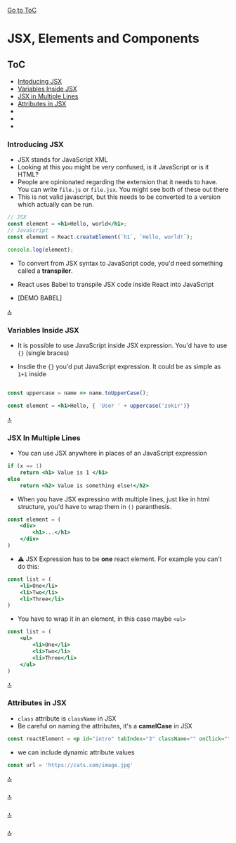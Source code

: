 [Go to ToC](../README.md)

# JSX, Elements and Components

## ToC
* [Intoducing JSX](#introducing-jsx)  
* [Variables Inside JSX](#variables-inside-jsx)  
* [JSX in Multiple Lines](#jsx-in-multiple-lines)
* [Attributes in JSX](#attributes-in-jsx)
* [ ](#)
* [](#)
* [](#)

### Introducing JSX

- JSX stands for JavaScript XML
- Looking at this you might be very confused, is it JavaScript or is it HTML?
- People are opinionated regarding the extension that it needs to have. You can write `file.js` or `file.jsx`. You might see both of these out there
- This is not valid javascript, but this needs to be converted to a version which actually can be run.
```jsx
// JSX
const element = <h1>Hello, world</h1>;
// JavaScript
const element = React.createElement(`h1`, `Hello, world!`);

console.log(element);

```

- To convert from JSX syntax to JavaScript code, you'd need something called a **transpiler**.

- React uses Babel to transpile JSX code inside React into JavaScript
- [DEMO BABEL]


[🔝](#toc)  
  

### Variables Inside JSX

- It is possible to use JavaScript inside JSX expression. You'd have to use `{}` (single braces)

- Insdie the `{}` you'd put JavaScript expression. It could be as simple as `1+1` inside

```jsx

const uppercase = name => name.toUpperCase();

const element = <h1>Hello, { 'User ' + uppercase('zokir')}
```

[🔝](#toc)  
  


### JSX In Multiple Lines

- You can use JSX anywhere in places of an JavaScript expression

```jsx
if (x == 1) 
    return <h1> Value is 1 </h1>
else
    return <h2> Value is something else!</h2>
```

- When you have JSX expressino with multiple lines, just like in html structure, you'd have to wrap them in `()` paranthesis.

```jsx
const element = (
    <div>
        <h1>...</h1>
    </div>
)
```

- :warning: JSX Expression has to be **one** react element. For example you can't do this:

```jsx
const list = (
    <li>One</li>
    <li>Two</li>
    <li>Three</li>
)
```
- You have to wrap it in an element, in this case maybe `<ul>`
```jsx
const list = (
    <ul>
        <li>One</li>
        <li>Two</li>
        <li>Three</li>
    </ul>
)
```
  
[🔝](#toc)  

### Attributes in JSX

- `class` attribute is `className` in JSX
- Be careful on naming the attributes, it's a **camelCase** in JSX

```jsx
const reactElement = <p id="intro" tabIndex="3" className="" onClick=""></p>
```
- we can include dynamic attribute values
```jsx
const url = 'https://cats.com/image.jpg' 
```


  
[🔝](#toc)  

###


  
[🔝](#toc)  

### 



[🔝](#toc)    
  
  
### 


  
[🔝](#toc)  

  
  
  
